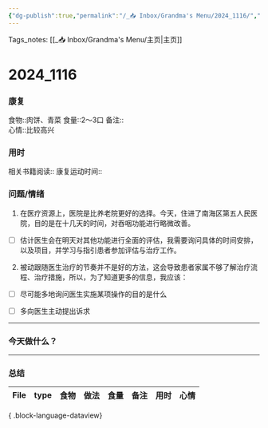 ```yaml
---
{"dg-publish":true,"permalink":"/_📥 Inbox/Grandma's Menu/2024_1116/","tags":["🏥","养老院"]}
---
```


 Tags_notes: [[_📥 Inbox/Grandma's Menu/主页\|主页]]
# 2024_1116
### 康复
食物::肉饼、青菜
食量::2～3口
备注::  
心情::比较高兴

### 用时
相关书籍阅读::
康复运动时间::
### 问题/情绪
1. 在医疗资源上，医院是比养老院更好的选择。今天，住进了南海区第五人民医院，目的是在十几天的时间，对吞咽功能进行略微改善。
- [ ] 估计医生会在明天对其他功能进行全面的评估，我需要询问具体的时间安排，以及项目，并学习与指引患者参加评估与治疗工作。

2. 被动跟随医生治疗的节奏并不是好的方法，这会导致患者家属不够了解治疗流程、治疗措施，所以，为了知道更多的信息，我应该：
- [ ] 尽可能多地询问医生实施某项操作的目的是什么
- [ ] 多向医生主动提出诉求


___
### 今天做什么？
---
### 总结
| File | type | 食物 | 做法 | 食量 | 备注 | 用时 | 心情 |
| ---- | ---- | -- | -- | -- | -- | -- | -- |

{ .block-language-dataview}